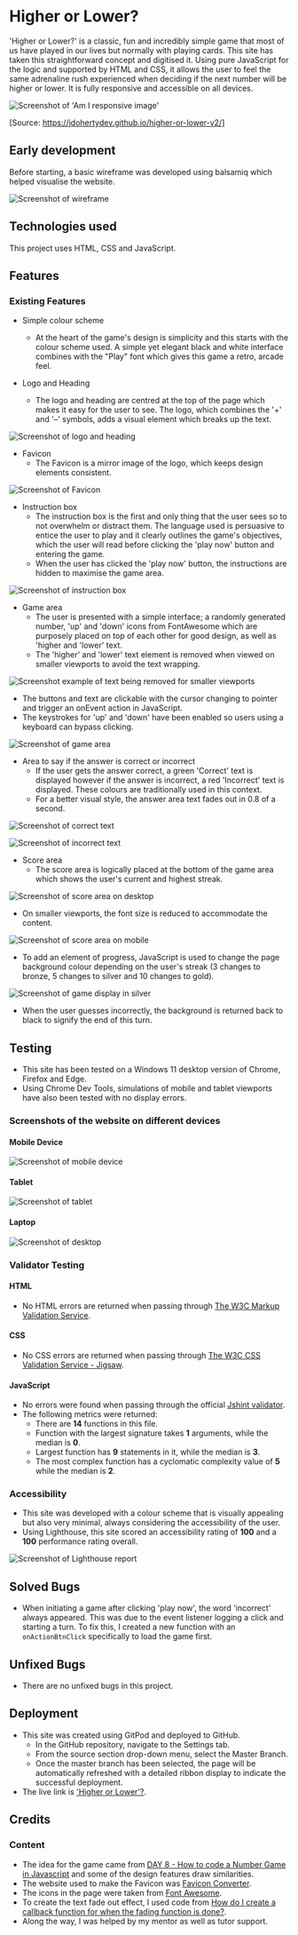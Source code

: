 # Higher or Lower?
'Higher or Lower?' is a classic, fun and incredibly simple game that most of us have played in our lives but normally with playing cards. This site has taken this straightforward concept and digitised it. Using pure JavaScript for the logic and supported by HTML and CSS, it allows the user to feel the same adrenaline rush experienced when deciding if the next number will be higher or lower. It is fully responsive and accessible on all devices. 

![Screenshot of 'Am I responsive image'](assets/images/am-i-responsive-screensplash.png)

[Source: https://jdohertydev.github.io/higher-or-lower-v2/]

## Early development
Before starting, a basic wireframe was developed using balsamiq which helped visualise the website.

![Screenshot of wireframe](assets/images/wireframe-image.png)

## Technologies used
This project uses HTML, CSS and JavaScript.

## Features

### Existing Features
* Simple colour scheme
    * At the heart of the game's design is simplicity and this starts with the colour scheme used. A simple yet elegant black and white interface combines with the "Play" font which gives this game a retro, arcade feel. 

* Logo and Heading
    * The logo and heading are centred at the top of the page which makes it easy for the user to see. The logo, which combines the '+' and '–' symbols, adds a visual element which breaks up the text. 

![Screenshot of logo and heading](assets/images/logo.png)

* Favicon
    * The Favicon is a mirror image of the logo, which keeps design elements consistent.

![Screenshot of Favicon](assets/images/favicon.png)

* Instruction box
    * The instruction box is the first and only thing that the user sees so to not overwhelm or distract them. The language used is persuasive to entice the user to play and it clearly outlines the game's objectives, which the user will read before clicking the 'play now' button and entering the game.
    * When the user has clicked the 'play now' button, the instructions are hidden to maximise the game area.

![Screenshot of instruction box](assets/images/instruction-box.png)

* Game area
    * The user is presented with a simple interface; a randomly generated number, 'up' and 'down' icons from FontAwesome which are purposely placed on top of each other for good design, as well as 'higher and 'lower' text. 
    * The 'higher' and 'lower' text element is removed when viewed on smaller viewports to avoid the text wrapping.

![Screenshot example of text being removed for smaller viewports](assets/images/mobile-with-icons-only.png)

* The buttons and text are clickable with the cursor changing to pointer and trigger an onEvent action in JavaScript. 
* The keystrokes for 'up' and 'down' have been enabled so users using a keyboard can bypass clicking.

![Screenshot of game area](assets/images/game-area.png)

* Area to say if the answer is correct or incorrect
     * If the user gets the answer correct, a green 'Correct' text is displayed however if the answer is incorrect, a red 'Incorrect' text is displayed. These colours are traditionally used in this context.
     * For a better visual style, the answer area text fades out in 0.8 of a second.

![Screenshot of correct text](assets/images/correct.png)

![Screenshot of incorrect text](assets/images/incorrect.png)

* Score area
    * The score area is logically placed at the bottom of the game area which shows the user's current and highest streak.

![Screenshot of score area on desktop](assets/images/score-area.png)

* On smaller viewports, the font size is reduced to accommodate the content.

![Screenshot of score area on mobile](assets/images/score-area-on-mobile.png)
  
* To add an element of progress, JavaScript is used to change the page background colour depending on the user's streak (3 changes to bronze, 5 changes to silver and 10 changes to gold).


![Screenshot of game display in silver](assets/images/silver-screenshot.png)

* When the user guesses incorrectly, the background is returned back to black to signify the end of this turn. 
    
## Testing
* This site has been tested on a Windows 11 desktop version of Chrome, Firefox and Edge.
* Using Chrome Dev Tools, simulations of mobile and tablet viewports have also been tested with no display errors.

### Screenshots of the website on different devices

#### Mobile Device

![Screenshot of mobile device](assets/images/mobile-viewport.png)

#### Tablet

![Screenshot of tablet](assets/images/ipad-screenshot.png)

#### Laptop

![Screenshot of desktop](assets/images/desktop-screenshot.png)

### Validator Testing

#### HTML
* No HTML errors are returned when passing through [The W3C Markup Validation Service](https://validator.w3.org/nu/?doc=https%3A%2F%2Fjdohertydev.github.io%2Fhigher-or-lower-v2%2F).

#### CSS
* No CSS errors are returned when passing through [The W3C CSS Validation Service - Jigsaw](https://jigsaw.w3.org/css-validator/validator?uri=https%3A%2F%2Fjdohertydev.github.io%2Fhigher-or-lower-v2%2Fassets%2Fcss%2Fstyle.css&profile=css3svg&usermedium=all&warning=1&vextwarning=&lang=en).

#### JavaScript
* No errors were found when passing through the official [Jshint validator](https://jshint.com/).
* The following metrics were returned:
    * There are **14** functions in this file.
    * Function with the largest signature takes **1** arguments, while the median is **0**.
    * Largest function has **9** statements in it, while the median is **3**.
    * The most complex function has a cyclomatic complexity value of **5** while the median is **2**.

### Accessibility
* This site was developed with a colour scheme that is visually appealing but also very minimal, always considering the accessibility of the user.
* Using Lighthouse, this site scored an accessibility rating of **100** and a **100** performance rating overall.

![Screenshot of Lighthouse report](assets/images/lighthouse-screenshot.png)

## Solved Bugs

* When initiating a game after clicking 'play now', the word 'incorrect' always appeared. This was due to the event listener logging a click and starting a turn. To fix this, I created a new function with an `onActionBtnClick` specifically to load the game first.

## Unfixed Bugs
* There are no unfixed bugs in this project.

## Deployment
* This site was created using GitPod and deployed to GitHub.
    * In the GitHub repository, navigate to the Settings tab.
    * From the source section drop-down menu, select the Master Branch.
    * Once the master branch has been selected, the page will be automatically refreshed with a detailed ribbon display to indicate the successful deployment.
* The live link is ['Higher or Lower'?](https://jdohertydev.github.io/higher-or-lower-v2/).

## Credits

### Content

* The idea for the game came from [DAY 8 - How to code a Number Game in Javascript](https://www.youtube.com/watch?v=kMmtRm4P_EE&t=1205s) and some of the design features draw similarities.
* The website used to make the Favicon was [Favicon Converter](https://favicon.io/favicon-converter/).
* The icons in the page were taken from [Font Awesome](https://fontawesome.com/).
* To create the text fade out effect, I used code from [How do I create a callback function for when the fading function is done?](https://stackoverflow.com/questions/67625352/how-do-i-create-a-callback-function-for-when-the-fading-function-is-done).
* Along the way, I was helped by my mentor as well as tutor support.